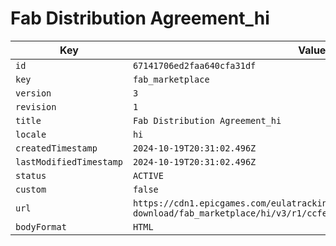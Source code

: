 # Fab Distribution Agreement_hi

| Key | Value |
| --- | ----- |
| `id` | `67141706ed2faa640cfa31df` |
| `key` | `fab_marketplace` |
| `version` | `3` |
| `revision` | `1` |
| `title` | `Fab Distribution Agreement_hi` |
| `locale` | `hi` |
| `createdTimestamp` | `2024-10-19T20:31:02.496Z` |
| `lastModifiedTimestamp` | `2024-10-19T20:31:02.496Z` |
| `status` | `ACTIVE` |
| `custom` | `false` |
| `url` | `https://cdn1.epicgames.com/eulatracking-download/fab_marketplace/hi/v3/r1/ccfe5f295d1b0197dfd669218ec8024d.pdf` |
| `bodyFormat` | `HTML` |
